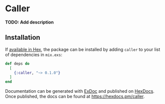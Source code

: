 # Caller

**TODO: Add description**

## Installation

If [available in Hex](https://hex.pm/docs/publish), the package can be installed
by adding `caller` to your list of dependencies in `mix.exs`:

```elixir
def deps do
  [
    {:caller, "~> 0.1.0"}
  ]
end
```

Documentation can be generated with [ExDoc](https://github.com/elixir-lang/ex_doc)
and published on [HexDocs](https://hexdocs.pm). Once published, the docs can
be found at <https://hexdocs.pm/caller>.

